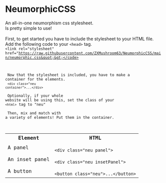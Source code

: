 # NeumorphicCSS
An all-in-one neumorphism css stylesheet.<br>
Is pretty simple to use!<br>
<br>
First, to get started you have to include the stylesheet to your HTML file.<br>
Add the following code to your <code>&lt;head&gt;</code> tag.<br>
<code>&lt;link rel=&quot;stylesheet&quot; href=&quot;https://raw.githubusercontent.com/ZXMushroom63/NeumorphicCSS/main/neumorphic.css&quot;&gt;</code><br>
<br>
<br>
Now that the stylesheet is included, you have to make a container for the elements.<br>
<code>&lt;div class=&quot;neu container&quot;&gt;...&lt;/div&gt;</code><br>
<br>
Optionally, if your whole website will be using this, set the class of your <code>&lt;html&gt;</code> tag to "neu"<br><br>
Then, mix and match with a variety of elements! Put them in the container.<br>
<table>
<tr>
<th>Element</th>
<th>HTML</th>
</tr>
<tr>
<td>A panel</td>
<td>
<code>
&lt;div class=&quot;neu panel&quot;&gt;
</code>
</td>
</tr>
<tr>
<td>An inset panel</td>
<td>
<code>
&lt;div class=&quot;neu insetPanel&quot;&gt;
</code>
</td>
</tr>
<tr>
<td>A button</td>
<td>
<code>
&lt;button class=&quot;neu&quot;&gt;...&lt;/button&gt;
</code>
</td>
</tr>
</table>
